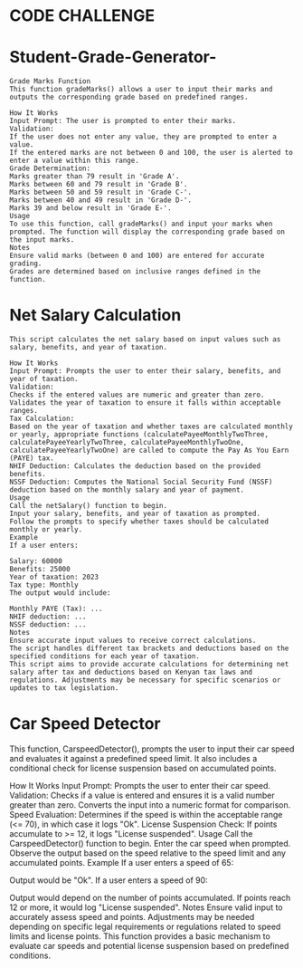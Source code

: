    # CODE CHALLENGE
   # Student-Grade-Generator-
    Grade Marks Function
    This function gradeMarks() allows a user to input their marks and outputs the corresponding grade based on predefined ranges.

    How It Works
    Input Prompt: The user is prompted to enter their marks.
    Validation:
    If the user does not enter any value, they are prompted to enter a value.
    If the entered marks are not between 0 and 100, the user is alerted to enter a value within this range.
    Grade Determination:
    Marks greater than 79 result in 'Grade A'.
    Marks between 60 and 79 result in 'Grade B'.
    Marks between 50 and 59 result in 'Grade C-'.
    Marks between 40 and 49 result in 'Grade D-'.
    Marks 39 and below result in 'Grade E-'.
    Usage
    To use this function, call gradeMarks() and input your marks when prompted. The function will display the corresponding grade based on the input marks.
    Notes
    Ensure valid marks (between 0 and 100) are entered for accurate grading.
    Grades are determined based on inclusive ranges defined in the function.

   # Net Salary Calculation
    This script calculates the net salary based on input values such as salary, benefits, and year of taxation.

    How It Works
    Input Prompt: Prompts the user to enter their salary, benefits, and year of taxation.
    Validation:
    Checks if the entered values are numeric and greater than zero.
    Validates the year of taxation to ensure it falls within acceptable ranges.
    Tax Calculation:
    Based on the year of taxation and whether taxes are calculated monthly or yearly, appropriate functions (calculatePayeeMonthlyTwoThree, calculatePayeeYearlyTwoThree, calculatePayeeMonthlyTwoOne, calculatePayeeYearlyTwoOne) are called to compute the Pay As You Earn (PAYE) tax.
    NHIF Deduction: Calculates the deduction based on the provided benefits.
    NSSF Deduction: Computes the National Social Security Fund (NSSF) deduction based on the monthly salary and year of payment.
    Usage
    Call the netSalary() function to begin.
    Input your salary, benefits, and year of taxation as prompted.
    Follow the prompts to specify whether taxes should be calculated monthly or yearly.
    Example
    If a user enters:

    Salary: 60000
    Benefits: 25000
    Year of taxation: 2023
    Tax type: Monthly
    The output would include:

    Monthly PAYE (Tax): ...
    NHIF deduction: ...
    NSSF deduction: ...
    Notes
    Ensure accurate input values to receive correct calculations.
    The script handles different tax brackets and deductions based on the specified conditions for each year of taxation.
    This script aims to provide accurate calculations for determining net salary after tax and deductions based on Kenyan tax laws and regulations. Adjustments may be necessary for specific scenarios or updates to tax legislation.

   # Car Speed Detector
This function, CarspeedDetector(), prompts the user to input their car speed and evaluates it against a predefined speed limit. It also includes a conditional check for license suspension based on accumulated points.

How It Works
Input Prompt: Prompts the user to enter their car speed.
Validation:
Checks if a value is entered and ensures it is a valid number greater than zero.
Converts the input into a numeric format for comparison.
Speed Evaluation:
Determines if the speed is within the acceptable range (<= 70), in which case it logs "Ok".
License Suspension Check:
If points accumulate to >= 12, it logs "License suspended".
Usage
Call the CarspeedDetector() function to begin.
Enter the car speed when prompted.
Observe the output based on the speed relative to the speed limit and any accumulated points.
Example
If a user enters a speed of 65:

Output would be "Ok".
If a user enters a speed of 90:

Output would depend on the number of points accumulated. If points reach 12 or more, it would log "License suspended".
Notes
Ensure valid input to accurately assess speed and points.
Adjustments may be needed depending on specific legal requirements or regulations related to speed limits and license points.
This function provides a basic mechanism to evaluate car speeds and potential license suspension based on predefined conditions.









